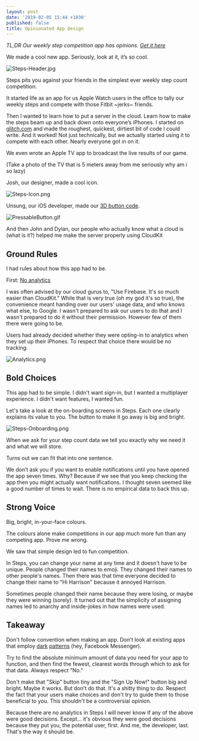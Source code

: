```yaml
---
layout: post
date: '2019-02-05 15:44 +1030'
published: false
title: Opinionated App Design
---
```

_TL;DR Our weekly step competition app has opinions. [Get it here](https://itunes.apple.com/us/app/play-steps/id1422593756)_

We made a cool new app. Seriously, look at it, it’s so cool. 

![Steps-Header.jpg]({{site.baseurl}}/images/Steps-Header.jpg)

Steps pits you against your friends in the simplest ever weekly step count competition.

It started life as an app for us Apple Watch users in the office to tally our weekly steps and compete with those Fitbit ~jerks~ friends.

Then I wanted to learn how to put a server in the cloud. Learn how to make the steps beam up and back down onto everyone’s iPhones. I started on [glitch.com](glitch.com) and made the roughest, quickest, dirtiest bit of code I could write. And it worked! Not just technically, but we actually started using it to compete with each other. Nearly everyone got in on it.

We even wrote an Apple TV app to broadcast the live results of our game.

(Take a photo of the TV that is 5 meters away from me seriously why am i so lazy)

Josh, our designer, made a cool icon.

![Steps-Icon.png]({{site.baseurl}}/images/Steps-Icon.png)

Unsung, our iOS developer, made our [3D button code](https://github.com/enabledsolutions/PressableButton).

![PressableButton.gif]({{site.baseurl}}/images/PressableButton.gif)

And then John and Dylan, our people who actually know what a cloud is (what is it?) helped me make the server properly using CloudKit

## Ground Rules

I had rules about how this app had to be.

First: [No analytics](https://twitter.com/twolivesleft/status/1092616914973552640)

I was often advised by our cloud gurus to, "Use Firebase. It's so much easier than CloudKit." While that is very true (oh my god it's so true), the convenience meant handing over our users' usage data, and who knows what else, to Google. I wasn't prepared to ask our users to do that and I wasn't prepared to do it without their permission. However few of them there were going to be. 

Users had already decided whether they were opting-in to analytics when they set up their iPhones. To respect that choice there would be no tracking.

![Analytics.png]({{site.baseurl}}/images/Analytics.png)

## Bold Choices

This app had to be simple. I didn't want sign-in, but I wanted a multiplayer experience. I didn't want features, I wanted fun.

Let's take a look at the on-boarding screens in Steps. Each one clearly explains its value to you. The button to make it go away is big and bright.

![Steps-Onboarding.png]({{site.baseurl}}/images/Steps-Onboarding.png)

When we ask for your step count data we tell you exactly why we need it and what we will store. 

Turns out we can fit that into one sentence.

We don’t ask you if you want to enable notifications until you have opened the app seven times. Why? Because if we see that you keep checking the app then you might actually want notifications. I thought seven seemed like a good number of times to wait. There is no empirical data to back this up.

## Strong Voice

Big, bright, in-your-face colours.

The colours alone make competitions in our app much more fun than any competing app. Prove me wrong.

We saw that simple design led to fun competition. 

In Steps, you can change your name at any time and it doesn't have to be unique. People changed their names to emoji. They changed their names to other people's names. Then there was that time everyone decided to change their name to "Hi Harrison" because it annoyed Harrison. 

Sometimes people changed their name because they were losing, or maybe they were winning (sorely). It turned out that the simplicity of assigning names led to anarchy and inside-jokes in how names were used.

## Takeaway

Don't follow convention when making an app. Don't look at existing apps that employ [dark](https://medium.com/@scf4/an-example-of-a-dark-pattern-in-facebook-messenger-4211772e744f) [patterns](https://medium.com/@GabeRealMedina/is-facebook-messenger-still-experimenting-with-dark-ux-bcbeac45dcb) (hey, Facebook Messenger). 

Try to find the absolute minimum amount of data you need for your app to function, and then find the fewest, clearest words through which to ask for that data. Always respect "No."

Don't make that "Skip" button tiny and the "Sign Up Now!" button big and bright. Maybe it works. But don't do that. It's a shitty thing to do. Respect the fact that your users make choices and don't try to guide them to those beneficial to you. This shouldn't be a controversial opinion. 

Because there are no analytics in Steps I will never know if any of the above were good decisions. Except... it's obvious they were good decisions because they put you, the potential user, first. And me, the developer, last. That's the way it should be.
